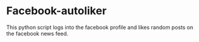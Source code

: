 # Facebook-autoliker
This python script logs into the facebook profile and likes random posts on the facebook news feed.
